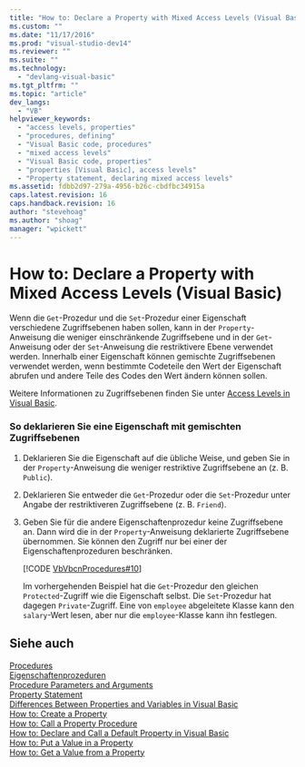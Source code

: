 ```yaml
---
title: "How to: Declare a Property with Mixed Access Levels (Visual Basic) | Microsoft Docs"
ms.custom: ""
ms.date: "11/17/2016"
ms.prod: "visual-studio-dev14"
ms.reviewer: ""
ms.suite: ""
ms.technology: 
  - "devlang-visual-basic"
ms.tgt_pltfrm: ""
ms.topic: "article"
dev_langs: 
  - "VB"
helpviewer_keywords: 
  - "access levels, properties"
  - "procedures, defining"
  - "Visual Basic code, procedures"
  - "mixed access levels"
  - "Visual Basic code, properties"
  - "properties [Visual Basic], access levels"
  - "Property statement, declaring mixed access levels"
ms.assetid: fdbb2d97-279a-4956-b26c-cbdfbc34915a
caps.latest.revision: 16
caps.handback.revision: 16
author: "stevehoag"
ms.author: "shoag"
manager: "wpickett"
---
```

# How to: Declare a Property with Mixed Access Levels (Visual Basic)
Wenn die `Get`\-Prozedur und die `Set`\-Prozedur einer Eigenschaft verschiedene Zugriffsebenen haben sollen, kann in der `Property`\-Anweisung die weniger einschränkende Zugriffsebene und in der `Get`\-Anweisung oder der `Set`\-Anweisung die restriktivere Ebene verwendet werden.  Innerhalb einer Eigenschaft können gemischte Zugriffsebenen verwendet werden, wenn bestimmte Codeteile den Wert der Eigenschaft abrufen und andere Teile des Codes den Wert ändern können sollen.  
  
 Weitere Informationen zu Zugriffsebenen finden Sie unter [Access Levels in Visual Basic](../../../../visual-basic/programming-guide/language-features/declared-elements/access-levels.md).  
  
### So deklarieren Sie eine Eigenschaft mit gemischten Zugriffsebenen  
  
1.  Deklarieren Sie die Eigenschaft auf die übliche Weise, und geben Sie in der `Property`\-Anweisung die weniger restriktive Zugriffsebene an \(z. B. `Public`\).  
  
2.  Deklarieren Sie entweder die `Get`\-Prozedur oder die `Set`\-Prozedur unter Angabe der restriktiveren Zugriffsebene \(z. B. `Friend`\).  
  
3.  Geben Sie für die andere Eigenschaftenprozedur keine Zugriffsebene an.  Dann wird die in der `Property`\-Anweisung deklarierte Zugriffsebene übernommen.  Sie können den Zugriff nur bei einer der Eigenschaftenprozeduren beschränken.  
  
     [!CODE [VbVbcnProcedures#10](../CodeSnippet/VS_Snippets_VBCSharp/VbVbcnProcedures#10)]  
  
     Im vorhergehenden Beispiel hat die `Get`\-Prozedur den gleichen `Protected`\-Zugriff wie die Eigenschaft selbst. Die `Set`\-Prozedur hat dagegen `Private`\-Zugriff.  Eine von `employee` abgeleitete Klasse kann den `salary`\-Wert lesen, aber nur die `employee`\-Klasse kann ihn festlegen.  
  
## Siehe auch  
 [Procedures](../../../../visual-basic/programming-guide/language-features/procedures/index.md)   
 [Eigenschaftenprozeduren](../../../../visual-basic/programming-guide/language-features/procedures/property-procedures.md)   
 [Procedure Parameters and Arguments](../../../../visual-basic/programming-guide/language-features/procedures/procedure-parameters-and-arguments.md)   
 [Property Statement](../../../../visual-basic/language-reference/statements/property-statement.md)   
 [Differences Between Properties and Variables in Visual Basic](../../../../visual-basic/programming-guide/language-features/procedures/differences-between-properties-and-variables.md)   
 [How to: Create a Property](../../../../visual-basic/programming-guide/language-features/procedures/how-to-create-a-property.md)   
 [How to: Call a Property Procedure](../../../../visual-basic/programming-guide/language-features/procedures/how-to-call-a-property-procedure.md)   
 [How to: Declare and Call a Default Property in Visual Basic](../../../../visual-basic/programming-guide/language-features/procedures/how-to-declare-and-call-a-default-property.md)   
 [How to: Put a Value in a Property](../../../../visual-basic/programming-guide/language-features/procedures/how-to-put-a-value-in-a-property.md)   
 [How to: Get a Value from a Property](../../../../visual-basic/programming-guide/language-features/procedures/how-to-get-a-value-from-a-property.md)